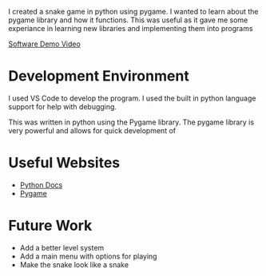 I created a snake game in python using pygame. I wanted to learn about the pygame library and how it functions.
This was useful as it gave me some experiance in learning new libraries and implementing them into programs

[Software Demo Video](https://youtu.be/FeMSZp0-E8s)

# Development Environment

I used VS Code to develop the program. I used the built in python language support for help with debugging.

This was written in python using the Pygame library. The pygame library is very powerful and allows for quick development of 

# Useful Websites

* [Python Docs](https://docs.python.org/3/)
* [Pygame](https://www.pygame.org/docs/)

# Future Work

* Add a better level system
* Add a main menu with options for playing
* Make the snake look like a snake